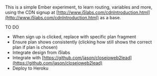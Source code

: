 This is a simple Ember experiment, to learn routing, variables and more, using the CDN signup at [http://www.i5labs.com/cdnIntroduction.html](http://www.i5labs.com/cdnIntroduction.html) as a base.

TO DO
  * When sign up is clicked, replace with specific plan fragment
  * Ensure plan shows consistently (clicking how still shows the correct plan if plan is chosen)
  * Integrate design from i5labs
  * Integrate with [https://github.com/jason/closeioweb2lead](https://github.com/jason/closeioweb2lead)
  * Deploy to Heroku
